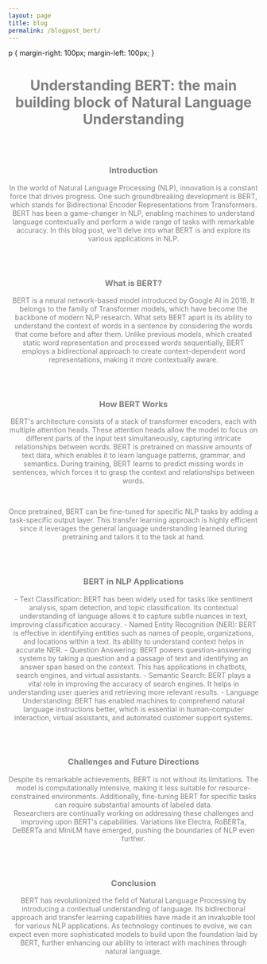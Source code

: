 ```yaml
---
layout: page
title: blog
permalink: /blogpost_bert/
---
```


p {
  margin-right: 100px;
  margin-left: 100px;
}

<center>
<h1><span style="color:grey">Understanding BERT: the main building block of Natural Language Understanding</span></h1>

<br>
<br>

<h3><span style="color:grey">Introduction</span></h3>

<p><span style="color:grey">In the world of Natural Language Processing (NLP), innovation is a constant force that drives progress. One such groundbreaking development is BERT, which stands for Bidirectional Encoder Representations from Transformers. 
BERT has been a game-changer in NLP, enabling machines to understand language contextually and perform a wide range of tasks with remarkable accuracy. 
In this blog post, we'll delve into what BERT is and explore its various applications in NLP.
</span></p>

<br>
<br>

<h3><span style="color:grey">What is BERT?</span></h3>

<p><span style="color:grey">BERT is a neural network-based model introduced by Google AI in 2018. It belongs to the family of Transformer models, which have become the backbone of modern NLP research. 
What sets BERT apart is its ability to understand the context of words in a sentence by considering the words that come before and after them. 
Unlike previous models, which created static word representation and processed words sequentially, BERT employs a bidirectional approach to create context-dependent word representations, making it more contextually aware.
</span></p>
<br>
<br>

<h3><span style="color:grey">How BERT Works</span></h3>

<p><span style="color:grey">BERT's architecture consists of a stack of transformer encoders, each with multiple attention heads. 
These attention heads allow the model to focus on different parts of the input text simultaneously, capturing intricate relationships between words. 
BERT is pretrained on massive amounts of text data, which enables it to learn language patterns, grammar, and semantics. 
During training, BERT learns to predict missing words in sentences, which forces it to grasp the context and relationships between words.
</span></p>
<br>
<p><span style="color:grey">Once pretrained, BERT can be fine-tuned for specific NLP tasks by adding a task-specific output layer. 
This transfer learning approach is highly efficient since it leverages the general language understanding learned during pretraining and tailors it to the task at hand.
</span></p>

<br>
<br>

<h3><span style="color:grey">BERT in NLP Applications</span></h3>

<p><span style="color:grey">- Text Classification: BERT has been widely used for tasks like sentiment analysis, spam detection, and topic classification. Its contextual understanding of language allows it to capture subtle nuances in text, improving classification accuracy.
- Named Entity Recognition (NER): BERT is effective in identifying entities such as names of people, organizations, and locations within a text. Its ability to understand context helps in accurate NER.
- Question Answering: BERT powers question-answering systems by taking a question and a passage of text and identifying an answer span based on the context. This has applications in chatbots, search engines, and virtual assistants.
- Semantic Search: BERT plays a vital role in improving the accuracy of search engines. It helps in understanding user queries and retrieving more relevant results.
- Language Understanding: BERT has enabled machines to comprehend natural language instructions better, which is essential in human-computer interaction, virtual assistants, and automated customer support systems.
</span></p>
<br>
<br>

<h3><span style="color:grey">Challenges and Future Directions</span></h3>

<p><span style="color:grey">Despite its remarkable achievements, BERT is not without its limitations. The model is computationally intensive, making it less suitable for resource-constrained environments. 
Additionally, fine-tuning BERT for specific tasks can require substantial amounts of labeled data.
<br>
Researchers are continually working on addressing these challenges and improving upon BERT's capabilities. Variations like Electra, RoBERTa, DeBERTa and MiniLM have emerged, pushing the boundaries of NLP even further.
</span></p>

<br>
<br>

<h3><span style="color:grey">Conclusion</span></h3>

<p><span style="color:grey">BERT has revolutionized the field of Natural Language Processing by introducing a contextual understanding of language. Its bidirectional approach and transfer learning capabilities have made it an invaluable tool for various NLP applications. As technology continues to evolve, we can expect even more sophisticated models to build upon the foundation laid by BERT, further enhancing our ability to interact with machines through natural language.
</span></p>
</center>
